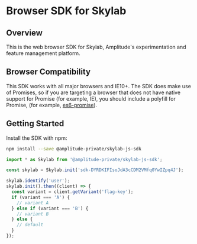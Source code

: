 # Browser SDK for Skylab

## Overview

This is the web browser SDK for Skylab, Amplitude's experimentation and feature
management platform.

## Browser Compatibility

This SDK works with all major browsers and IE10+. The SDK does make use of
Promises, so if you are targeting a browser that does not have native support
for Promise (for example, IE), you should include a polyfill for Promise, (for
example, [es6-promise](https://github.com/stefanpenner/es6-promise)).

## Getting Started

Install the SDK with npm:

```sh
npm install --save @amplitude-private/skylab-js-sdk
```

```javascript
import * as Skylab from '@amplitude-private/skylab-js-sdk';

const skylab = Skylab.init('sdk-DYRDKIFIsoJdA3cCDM2VMfq0YwIZpq4J');

skylab.identify('user');
skylab.init().then((client) => {
  const variant = client.getVariant('flag-key');
  if (variant === 'A') {
    // variant A
  } else if (variant === 'B') {
    // variant B
  } else {
    // default
  }
});
```
